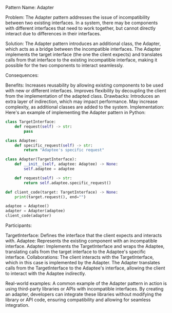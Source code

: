 Pattern Name: Adapter

Problem: The Adapter pattern addresses the issue of incompatibility between two existing interfaces. In a system, there may be components with different interfaces that need to work together, but cannot directly interact due to differences in their interfaces.

Solution: The Adapter pattern introduces an additional class, the Adapter, which acts as a bridge between the incompatible interfaces. The Adapter implements the target interface (the one the client expects) and translates calls from that interface to the existing incompatible interface, making it possible for the two components to interact seamlessly.

Consequences:

Benefits:
Increases reusability by allowing existing components to be used with new or different interfaces.
Improves flexibility by decoupling the client from the implementation of the adapted class.
Drawbacks:
Introduces an extra layer of indirection, which may impact performance.
May increase complexity, as additional classes are added to the system.
Implementation: Here's an example of implementing the Adapter pattern in Python:

```python
class TargetInterface:
    def request(self) -> str:
        pass

class Adaptee:
    def specific_request(self) -> str:
        return "Adaptee's specific request"

class Adapter(TargetInterface):
    def __init__(self, adaptee: Adaptee) -> None:
        self.adaptee = adaptee

    def request(self) -> str:
        return self.adaptee.specific_request()

def client_code(target: TargetInterface) -> None:
    print(target.request(), end="")

adaptee = Adaptee()
adapter = Adapter(adaptee)
client_code(adapter)

```

Participants:

TargetInterface: Defines the interface that the client expects and interacts with.
Adaptee: Represents the existing component with an incompatible interface.
Adapter: Implements the TargetInterface and wraps the Adaptee, translating calls from the target interface to the Adaptee's specific interface.
Collaborations: The client interacts with the TargetInterface, which in this case is implemented by the Adapter. The Adapter translates calls from the TargetInterface to the Adaptee's interface, allowing the client to interact with the Adaptee indirectly.

Real-world examples: A common example of the Adapter pattern in action is using third-party libraries or APIs with incompatible interfaces. By creating an adapter, developers can integrate these libraries without modifying the library or API code, ensuring compatibility and allowing for seamless integration.
